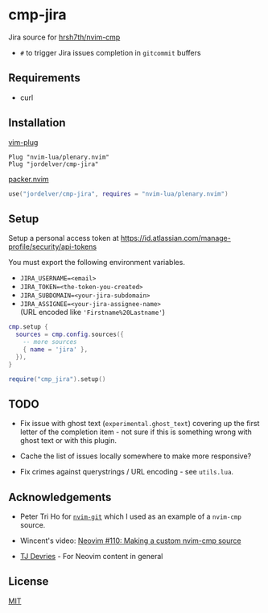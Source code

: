 # cmp-jira

Jira source for [hrsh7th/nvim-cmp](https://github.com/hrsh7th/nvim-cmp)

- `#` to trigger Jira issues completion in `gitcommit` buffers

## Requirements

- curl

## Installation

[vim-plug](https://github.com/junegunn/vim-plug)

```vim
Plug "nvim-lua/plenary.nvim"
Plug "jordelver/cmp-jira"
```

[packer.nvim](https://github.com/wbthomason/packer.nvim)

```lua
use("jordelver/cmp-jira", requires = "nvim-lua/plenary.nvim")
```

## Setup

Setup a personal access token at https://id.atlassian.com/manage-profile/security/api-tokens

You must export the following environment variables.

- `JIRA_USERNAME=<email>`
- `JIRA_TOKEN=<the-token-you-created>`
- `JIRA_SUBDOMAIN=<your-jira-subdomain>`
- `JIRA_ASSIGNEE=<your-jira-assignee-name>`  
  (URL encoded like `'Firstname%20Lastname'`)

```lua
cmp.setup {
  sources = cmp.config.sources({
    -- more sources
    { name = 'jira' },
  }),
}

require("cmp_jira").setup()
```

## TODO

- Fix issue with ghost text (`experimental.ghost_text`) covering up the first
  letter of the completion item - not sure if this is something wrong with ghost
  text or with this plugin.

- Cache the list of issues locally somewhere to make more responsive?

- Fix crimes against querystrings / URL encoding - see `utils.lua`.

## Acknowledgements

- Peter Tri Ho for [`nvim-git`](https://github.com/petertriho/cmp-git) which I
  used as an example of a `nvim-cmp` source.

- Wincent's video: [Neovim #110: Making a custom nvim-cmp source](https://www.youtube.com/watch?v=gAsYolNrjtQ)

- [TJ Devries](https://www.youtube.com/@teej_dv) - For Neovim content in general

## License

[MIT](https://choosealicense.com/licenses/mit/)
